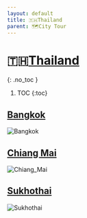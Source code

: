 ```yaml
---
layout: default
title: 🇹🇭Thailand
parent: 🗺City Tour
---
```


# 🇹🇭[Thailand](https://en.wikipedia.org/wiki/Thailand)
{: .no_toc }
1. TOC
{:toc}

## [Bangkok](https://en.wikipedia.org/wiki/Bangkok)

![Bangkok](🇹🇭Thailand/Bangkok.jpeg)

## [Chiang Mai](https://en.wikipedia.org/wiki/Chiang_Mai)

![Chiang_Mai](🇹🇭Thailand/Chiang_Mai.jpg)

## [Sukhothai](https://en.wikipedia.org/wiki/Sukhothai_(city))

![Sukhothai](🇹🇭Thailand/Sukhothai.jpg)
